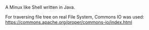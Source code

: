 A Minux like Shell written in Java.


For traversing file tree on real File System, Commons IO was used: https://commons.apache.org/proper/commons-io/index.html
